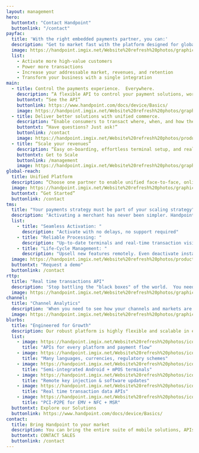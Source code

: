 ```yaml
---
layout: management
hero:
  buttontxt: "Contact Handpoint"
  buttonlink: "/contact"
payfac: 
  title: 'With the right embedded payments partner, you can:'
  description: "Get to market fast with the platform designed for global scale"
  image: https://handpoint.imgix.net/Website%20refresh%20photos/graphics/Handpoint%20values%20target.png
  list: 
    - Activate more high-value customers
    - Power more transactions
    - Increase your addressable market, revenues, and retention
    - Transform your business with a single integration
main:
  - title: Control the payments experience.  Everywhere.
    description: “A flexible API to control your payment solutions, workflows, and brand.  Monetize them all. <b>Online.  Offline.  Mobile. </b>”
    buttontxt: “See the API”
    buttonlink: https://www.handpoint.com/docs/device/Basics/
    image: https://handpoint.imgix.net/Website%20refresh%20photos/graphics/Easy_Integration_2022h.png
  - title: Deliver better solutions with unified commerce.
    description: “Enable consumers to transact where, when, and how they want.  Embed it all from a single platform.  Combine unified customer insights with real-time applicability to power your growth. <b>Get your customers transacting more on your platform.</b>”
    buttontxt: “Have questions? Just ask!”
    buttonlink: /contact
    image: https://handpoint.imgix.net/Website%20refresh%20photos/product-images/smartpos_3ways.png
  - title: “Scale your revenues”
    description: “Easy on-boarding, effortless terminal setup, and real-time data APIs. <b>Offer the customer experience your customers deserve, at any scale.</b>”
    buttontxt: Get to Scale
    buttonlink: /management
    image: https://handpoint.imgix.net/Website%20refresh%20photos/graphics/TMS_Portal.png
global-reach:
  title: Unified Platform
  description: “Choose one partner to enable unified face-to-face, online, in-app, MOTO, APMs, and tokens on 3 continents, multiple terminal lines, from any platform.”
  image: https://handpoint.imgix.net/Website%20refresh%20photos/graphics/Scalable_architecture_2022.png
  buttontxt: “Get Started”
  buttonlink: /contact
tms: 
  title: "Your payments strategy must be part of your scaling strategy"
  description: "Activating a merchant has never been simpler. Handpoint's remote key injection, remote software updates, and instant-activation design give you the power to control the entire payments journey.."
  list: 
    - title: "Seamless Activation: "
      description: "Activate with no delays, no support required"
    - title: "Reliable Processing: "
      description: "Up-to-date terminals and real-time transaction visibility"
    - title: "Life-Cycle Management: "
      description: "Upsell new features remotely. Even deactivate instantly"
  image: https://handpoint.imgix.net/Website%20refresh%20photos/product-images/TMS%20and%20Real%20Time%20Data.png
  buttontxt: "Request a demo"
  buttonlink: /contact
rttp: 
  title: "Real time transactions API"
  description: 'Stop battling the "black boxes" of the world.  You need info and insights right now. With Handpoint, get tokens from every point of interaction and see every transaction, every message, in real time: online, downloadable, or via API.'
  image: https://handpoint.imgix.net/Website%20refresh%20photos/graphics/Transaction%20data%20why%20access%203%20ways.png
channel: 
  title: "Channel Analytics"
  description: 'When you need to see how your channels and markets are producing in real time, use Handpoint Analytics to get added insights with a suite of pre-configured and customizable reports.'
  image: https://handpoint.imgix.net/Website%20refresh%20photos/graphics/Analytics%20why.png
blurbs:
  title: "Engineered for Growth" 
  description: Our robust platform is highly flexible and scalable in every direction, <br>allowing you to respond to the dynamic payments landscape. Handpoint can add SDKs, logic, tools, countries, and payment types. And, the entire Handpoint platform is hosted and <b>PCI-DSS certifed on AWS</b> for infinite scalability, so there is no limit to your potential.
  list: 
    - image: https://handpoint.imgix.net/Website%20refresh%20photos/icons/ico07.svg
      title: "APIs for every platform and payment flow"
    - image: https://handpoint.imgix.net/Website%20refresh%20photos/icons/ico09.svg
      title: "Many languages, currencies, regulatory schemes"
    - image: https://handpoint.imgix.net/Website%20refresh%20photos/icons/ico11.svg
      title: "Semi-integrated Android + mPOS terminals"
    - image: https://handpoint.imgix.net/Website%20refresh%20photos/icons/ico08.svg
      title: "Remote key injection & software updates"
    - image: https://handpoint.imgix.net/Website%20refresh%20photos/icons/ico03.svg
      title: "Real time transaction data APIs"
    - image: https://handpoint.imgix.net/Website%20refresh%20photos/icons/ico06.svg
      title: "PCI-P2PE for EMV + NFC + MSR"
  buttontxt: Explore our Solutions
  buttonlink: https://www.handpoint.com/docs/device/Basics/
contact:
  title: Bring Handpoint to your market
  description: You can bring the entire suite of mobile solutions, APIs, and management tools to your market with a single integration.
  buttontxt: CONTACT SALES
  buttonlink: /contact
---
```

